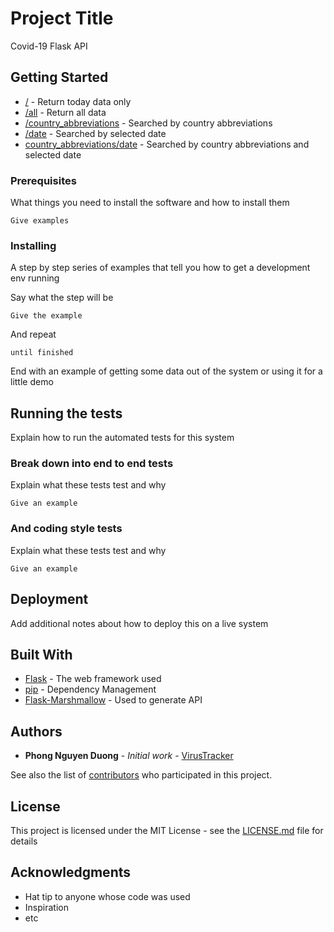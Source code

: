 # Project Title

Covid-19 Flask API 

## Getting Started

* [/](https://virustracker-api.herokuapp.com/) - Return today data only
* [/all](https://virustracker-api.herokuapp.com/all) - Return all data
* [/country_abbreviations](https://virustracker-api.herokuapp.com/vn) - Searched by country abbreviations
* [/date<yyyy-mm-dd>](https://virustracker-api.herokuapp.com/2020-04-25) - Searched by selected date
* [country_abbreviations/date<yyyy-mm-dd>](https://virustracker-api.herokuapp.com/vn/2020-04-25) - Searched by country abbreviations and selected date

### Prerequisites

What things you need to install the software and how to install them

```
Give examples
```

### Installing

A step by step series of examples that tell you how to get a development env running

Say what the step will be

```
Give the example
```

And repeat

```
until finished
```

End with an example of getting some data out of the system or using it for a little demo

## Running the tests

Explain how to run the automated tests for this system

### Break down into end to end tests

Explain what these tests test and why

```
Give an example
```

### And coding style tests

Explain what these tests test and why

```
Give an example
```

## Deployment

Add additional notes about how to deploy this on a live system

## Built With

* [Flask](https://github.com/pallets/flask) - The web framework used
* [pip](https://pypi.org/project/pip/) - Dependency Management
* [Flask-Marshmallow](https://flask-marshmallow.readthedocs.io/en/latest/) - Used to generate API 

## Authors

* **Phong Nguyen Duong** - *Initial work* - [VirusTracker](https://github.com/pnguyenduong)

See also the list of [contributors](https://github.com/pnguyenduong/virustracker-api/graphs/contributors) who participated in this project.

## License

This project is licensed under the MIT License - see the [LICENSE.md](LICENSE.md) file for details

## Acknowledgments

* Hat tip to anyone whose code was used
* Inspiration
* etc
